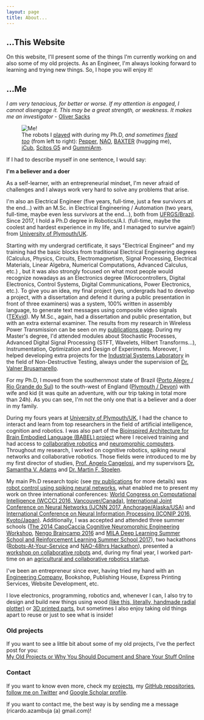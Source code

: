 ```yaml
---
layout: page
title: About...
---
```

## ...This Website
On this website, I'll present some of the things I'm currently working on and also some of my old projects. As an Engineer, I'm always looking forward to learning and trying new things. So, I hope you will enjoy it!

<a id="me"></a><!-- Idea from=> http://stackoverflow.com/a/15617813 -->
## ...Me
<div class="message">
<i>I am very tenacious, for better or worse. If my attention is engaged, I cannot disengage it. This may be a great strength, or weakness. It makes me an investigator</i>
- <a href="https://www.scientificamerican.com/article/oliver-sacks-who-depicted-brain-disorder-sufferers-humanity-dies/">Oliver Sacks</a>
</div>

<figure>
  <img src="{{ site.url }}/public/images/me_and_robots_full.jpg?style=centerme" alt="Me!">
  <figcaption>The robots I <a href="https://www.youtube.com/watch?v=ZhhRfQ5l3qE">played</a> with during my Ph.D, <i>and sometimes <a href="{{ site.url }}/public/images/fixing_icub.jpg">fixed too</a></i> (from left to right): <a href="https://www.ald.softbankrobotics.com/en/cool-robots/pepper">Pepper</a>, <a href="https://www.ald.softbankrobotics.com/en/cool-robots/nao">NAO</a>, <a href="http://www.rethinkrobotics.com/baxter/">BAXTER</a> (hugging me), <a href="http://www.icub.org/">iCub</a>, <a href="http://www.metralabs.com/en/research">Scitos G5</a> and <a href="http://mstoelen.github.io/GummiArm/">GummiArm</a>.</figcaption>
</figure>

If I had to describe myself in one sentence, I would say: 

<div class="message">
<b>I'm a believer and a doer</b>
</div>

As a self-learner, with an entrepreneurial mindset, I'm never afraid of challenges and I always work very hard to solve any problems that arise.

I'm also an Electrical Engineer (five years, full-time, just a few survivors at the end...) with an M.Sc. in Electrical Engineering / Automation (two years, full-time, maybe even less survivors at the end...), both from [UFRGS/Brazil](http://www.ufrgs.br/english/home). Since 2017, I hold a Ph.D degree in Robotics/A.I. (full-time, maybe the coolest and hardest experience in my life, and I managed to survive again!) from [University of Plymouth/UK](https://www.plymouth.ac.uk/). 


Starting with my undergrad certificate, it says "Electrical Engineer" and my training had the basic blocks from traditional Electrical Engineering degrees (Calculus, Physics, Circuits, Electromagnetism, Signal Processing, Electrical Materials, Linear Algebra, Numerical Computations, Advanced Calculus, etc.) , but it was also strongly focused on what most people would recognize nowadays as an Electronics degree (Microcontrollers, Digital Electronics, Control Systems, Digital Communications, Power Electronics, etc.). To give you an idea, my final project (yes, undergrads had to develop a project, with a dissertation and defend it during a public presentation in front of three examiners) was a system, 100% written in assembly language, to generate text messages using composite video signals ([TEXvid](https://github.com/ricardodeazambuja/TEXvid)). My M.Sc., again, had a dissertation and public presentation, but with an extra external examiner. The results from my research in Wireless Power Transmission can be seen on my [publications page](../publications/). During my Master's degree, I'd attended modules about Stochastic Processes, Advanced Digital Signal Processing (STFT, Wavelets, Hilbert Transforms...), Instrumentation, Optimization and Design of Experiments. Moreover, I helped developing extra projects for the [Industrial Systems Laboratory](http://www.ufrgs.br/lsi) in the field of Non-Destructive Testing, always under the supervision of [Dr. Valner Brusamarello](https://scholar.google.com/citations?user=TTHTCPoAAAAJ&hl=en).  

For my Ph.D, I moved from the southernmost state of Brazil ([Porto Alegre / Rio Grande do Sul](https://en.wikipedia.org/wiki/Porto_Alegre)) to the south-west of England ([Plymouth / Devon](https://en.wikipedia.org/wiki/Plymouth)) with wife and kid (it was quite an adventure, with our trip taking in total more than 24h). As you can see, I'm not the only one that is a believer and a doer in my family. 

During my fours years at [University of Plymouth/UK](https://www.plymouth.ac.uk/), I had the chance to interact and learn from top researchers in the field of artificial intelligence, cognition and robotics. I was also part of the [Bioinspired Architecture for Brain Embodied Language (BABEL) project](https://www.fose1.plymouth.ac.uk/socem/crns/babel/) where I received training and had access to [collaborative robotics](https://www.rethinkrobotics.com/baxter/) and [neuromorphic computers](http://apt.cs.manchester.ac.uk/projects/SpiNNaker/). Throughout my research, I worked on cognitive robotics, spiking neural networks and collaborative robotics. Those fields were introduced to me by my first director of studies, [Prof. Angelo Cangelosi](https://scholar.google.co.uk/citations?user=NyoHewcAAAAJ&hl=en), and my supervisors [Dr. Samantha V. Adams](https://scholar.google.co.uk/citations?user=wu-z1OgAAAAJ&hl=en) and [Dr. Martin F. Stoelen](https://scholar.google.co.uk/citations?user=MB4egf8AAAAJ&hl=en). 

My main Ph.D research topic (see [my publications](../publications/) for more details) was [robot control using spiking neural networks](https://www.youtube.com/watch?v=4gF7mfjGllA), what enabled me to present my work on three international conferences: [World Congress on Computational Intelligence (WCCCI 2016, Vancouver/Canada)](http://www.wcci2016.org/), [International Joint Conference on Neural Networks (IJCNN 2017, Anchorage/Alaska/USA)](http://www.ijcnn.org/) and [International Conference on Neural Information Processing (ICONIP 2016, Kyoto/Japan)](http://www.apnns.org/ICONIP2016/). Additionally, I was accepted and attended three summer schools ([The 2014 CapoCaccia Cognitive Neuromorphic Engineering Workshop](https://www.capocaccia.cc/), [Nengo Braincamp 2016](https://www.nengo.ai/summerschool.html) and [MILA Deep Learning Summer School and Reinforcement Learning Summer School 2017](https://mila.quebec/en/cours/deep-learning-summer-school-2017/)), two hackathons ([Robots-At-Your-Service](https://devpost.com/software/cura-companion-autonomous-robot-assistant) and [NAO-48hrs Hackathon](https://www.youtube.com/watch?v=_cYu16jrw-w)), presented a [workshop on collaborative robots](https://www.fose1.plymouth.ac.uk/socem/crns/april/plymouth-event/BAXTER%20-%20workshop.pdf) and, during my final year, I worked part-time on an [agricultural and collaborative robotics startup](https://fieldworkrobotics.github.io/).

I've been an entrepreneur since ever, having tried my hand with an [Engineering Company](http://ricardodeazambuja.com/azamec/index_e.html), Bookshop, Publishing House, Express Printing Services, Website Development, etc.

I love electronics, programming, robotics and, whenever I can, I also try to design and build new things using wood [(like this, literally, handmade radial plotter)](../public/images/MyRadialRouter.jpg) or [3D printed parts](http://www.thingiverse.com/ricardodeazambuja/designs), but sometimes I also enjoy taking old things apart to reuse or just to see what is inside!

<a id="old_projects"></a>
### Old projects
If you want to see a little bit about some of my old projects, I've the perfect post for you:  
[My Old Projects or Why You Should Document and Share Your Stuff Online](../projects/2016/12/19/old_projects/)

<a id="contact"></a>
### Contact
If you want to know even more, check my [projects](../projects/), my [GitHub repositories](https://github.com/ricardodeazambuja), [follow me on Twitter](https://twitter.com/rdeazambuja78) and [Google Scholar profile](https://scholar.google.co.uk/citations?user=F8AFA4gAAAAJ&sortby=pubdate).

<p class="message">
If you want to contact me, the best way is by sending me a message (ricardo.azambuja (a) gmail.com)!
</p>
